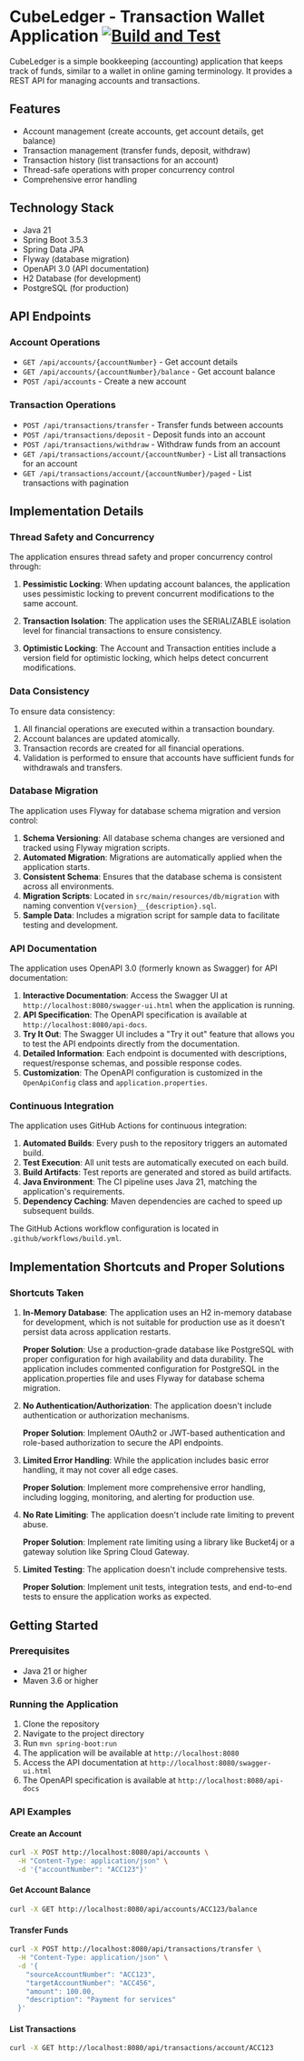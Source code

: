 # CubeLedger - Transaction Wallet Application [![Build and Test](https://github.com/bjfr/cubeledger/actions/workflows/build.yml/badge.svg)](https://github.com/bjfr/cubeledger/actions/workflows/build.yml)

CubeLedger is a simple bookkeeping (accounting) application that keeps track of funds, similar to a wallet in online gaming terminology. It provides a REST API for managing accounts and transactions.

## Features

- Account management (create accounts, get account details, get balance)
- Transaction management (transfer funds, deposit, withdraw)
- Transaction history (list transactions for an account)
- Thread-safe operations with proper concurrency control
- Comprehensive error handling

## Technology Stack

- Java 21
- Spring Boot 3.5.3
- Spring Data JPA
- Flyway (database migration)
- OpenAPI 3.0 (API documentation)
- H2 Database (for development)
- PostgreSQL (for production)

## API Endpoints

### Account Operations

- `GET /api/accounts/{accountNumber}` - Get account details
- `GET /api/accounts/{accountNumber}/balance` - Get account balance
- `POST /api/accounts` - Create a new account

### Transaction Operations

- `POST /api/transactions/transfer` - Transfer funds between accounts
- `POST /api/transactions/deposit` - Deposit funds into an account
- `POST /api/transactions/withdraw` - Withdraw funds from an account
- `GET /api/transactions/account/{accountNumber}` - List all transactions for an account
- `GET /api/transactions/account/{accountNumber}/paged` - List transactions with pagination

## Implementation Details

### Thread Safety and Concurrency

The application ensures thread safety and proper concurrency control through:

1. **Pessimistic Locking**: When updating account balances, the application uses pessimistic locking to prevent concurrent modifications to the same account.

2. **Transaction Isolation**: The application uses the SERIALIZABLE isolation level for financial transactions to ensure consistency.

3. **Optimistic Locking**: The Account and Transaction entities include a version field for optimistic locking, which helps detect concurrent modifications.

### Data Consistency

To ensure data consistency:

1. All financial operations are executed within a transaction boundary.
2. Account balances are updated atomically.
3. Transaction records are created for all financial operations.
4. Validation is performed to ensure that accounts have sufficient funds for withdrawals and transfers.

### Database Migration

The application uses Flyway for database schema migration and version control:

1. **Schema Versioning**: All database schema changes are versioned and tracked using Flyway migration scripts.
2. **Automated Migration**: Migrations are automatically applied when the application starts.
3. **Consistent Schema**: Ensures that the database schema is consistent across all environments.
4. **Migration Scripts**: Located in `src/main/resources/db/migration` with naming convention `V{version}__{description}.sql`.
5. **Sample Data**: Includes a migration script for sample data to facilitate testing and development.

### API Documentation

The application uses OpenAPI 3.0 (formerly known as Swagger) for API documentation:

1. **Interactive Documentation**: Access the Swagger UI at `http://localhost:8080/swagger-ui.html` when the application is running.
2. **API Specification**: The OpenAPI specification is available at `http://localhost:8080/api-docs`.
3. **Try It Out**: The Swagger UI includes a "Try it out" feature that allows you to test the API endpoints directly from the documentation.
4. **Detailed Information**: Each endpoint is documented with descriptions, request/response schemas, and possible response codes.
5. **Customization**: The OpenAPI configuration is customized in the `OpenApiConfig` class and `application.properties`.

### Continuous Integration

The application uses GitHub Actions for continuous integration:

1. **Automated Builds**: Every push to the repository triggers an automated build.
2. **Test Execution**: All unit tests are automatically executed on each build.
3. **Build Artifacts**: Test reports are generated and stored as build artifacts.
4. **Java Environment**: The CI pipeline uses Java 21, matching the application's requirements.
5. **Dependency Caching**: Maven dependencies are cached to speed up subsequent builds.

The GitHub Actions workflow configuration is located in `.github/workflows/build.yml`.

## Implementation Shortcuts and Proper Solutions

### Shortcuts Taken

1. **In-Memory Database**: The application uses an H2 in-memory database for development, which is not suitable for production use as it doesn't persist data across application restarts.

   **Proper Solution**: Use a production-grade database like PostgreSQL with proper configuration for high availability and data durability. The application includes commented configuration for PostgreSQL in the application.properties file and uses Flyway for database schema migration.

2. **No Authentication/Authorization**: The application doesn't include authentication or authorization mechanisms.

   **Proper Solution**: Implement OAuth2 or JWT-based authentication and role-based authorization to secure the API endpoints.

3. **Limited Error Handling**: While the application includes basic error handling, it may not cover all edge cases.

   **Proper Solution**: Implement more comprehensive error handling, including logging, monitoring, and alerting for production use.

4. **No Rate Limiting**: The application doesn't include rate limiting to prevent abuse.

   **Proper Solution**: Implement rate limiting using a library like Bucket4j or a gateway solution like Spring Cloud Gateway.

6. **Limited Testing**: The application doesn't include comprehensive tests.

   **Proper Solution**: Implement unit tests, integration tests, and end-to-end tests to ensure the application works as expected.

## Getting Started

### Prerequisites

- Java 21 or higher
- Maven 3.6 or higher

### Running the Application

1. Clone the repository
2. Navigate to the project directory
3. Run `mvn spring-boot:run`
4. The application will be available at `http://localhost:8080`
5. Access the API documentation at `http://localhost:8080/swagger-ui.html`
6. The OpenAPI specification is available at `http://localhost:8080/api-docs`

### API Examples

#### Create an Account

```bash
curl -X POST http://localhost:8080/api/accounts \
  -H "Content-Type: application/json" \
  -d '{"accountNumber": "ACC123"}'
```

#### Get Account Balance

```bash
curl -X GET http://localhost:8080/api/accounts/ACC123/balance
```

#### Transfer Funds

```bash
curl -X POST http://localhost:8080/api/transactions/transfer \
  -H "Content-Type: application/json" \
  -d '{
    "sourceAccountNumber": "ACC123",
    "targetAccountNumber": "ACC456",
    "amount": 100.00,
    "description": "Payment for services"
  }'
```

#### List Transactions

```bash
curl -X GET http://localhost:8080/api/transactions/account/ACC123
```
